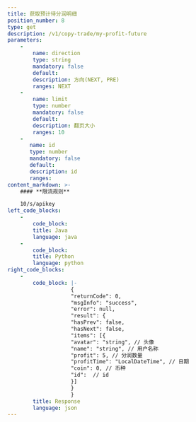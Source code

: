 ```yaml
---
title: 获取预计待分润明细
position_number: 8
type: get
description: /v1/copy-trade/my-profit-future
parameters:
    -
        name: direction
        type: string
        mandatory: false
        default:
        description: 方向(NEXT, PRE)
        ranges: NEXT
    -
        name: limit
        type: number
        mandatory: false
        default:
        description: 翻页大小
        ranges: 10
    -
       name: id
       type: number
       mandatory: false
       default:
       description: id
       ranges:
content_markdown: >-
    #### **限流规则**

    10/s/apikey
left_code_blocks:
    -
        code_block:
        title: Java
        language: java
    -
        code_block:
        title: Python
        language: python
right_code_blocks:
    -
        code_block: |-
                    {
                    "returnCode": 0,
                    "msgInfo": "success",
                    "error": null,
                    "result": {
                    "hasPrev": false,
                    "hasNext": false,
                    "items": [{
                    "avatar": "string", // 头像
                    "name": "string", // 用户名称
                    "profit": 5, // 分润数量
                    "profitTime": "LocalDateTime", // 日期
                    "coin": 0, // 币种
                    "id":  // id
                    }]
                    }
                    }
        title: Response
        language: json
---
```

